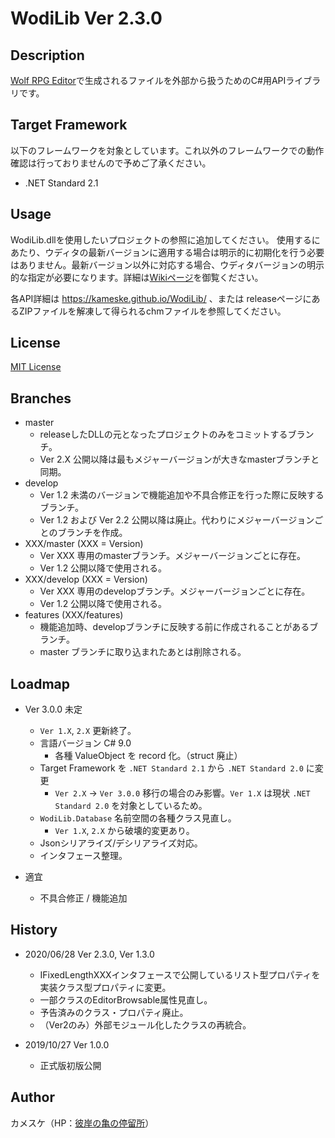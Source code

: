 WodiLib
Ver 2.3.0
====

Description
----------

[Wolf RPG Editor](https://www.silversecond.com/WolfRPGEditor/)で生成されるファイルを外部から扱うためのC#用APIライブラリです。

Target Framework
----------

以下のフレームワークを対象としています。これ以外のフレームワークでの動作確認は行っておりませんので予めご了承ください。

- .NET Standard 2.1

Usage
----------

WodiLib.dllを使用したいプロジェクトの参照に追加してください。
使用するにあたり、ウディタの最新バージョンに適用する場合は明示的に初期化を行う必要はありません。最新バージョン以外に対応する場合、ウディタバージョンの明示的な指定が必要になります。詳細は[Wikiページ](https://github.com/kameske/WodiLib/wiki/WoditorVersion)を御覧ください。

各API詳細は <https://kameske.github.io/WodiLib/> 、または releaseページにあるZIPファイルを解凍して得られるchmファイルを参照してください。

License
----------

[MIT License](https://github.com/kameske/WodiLib/blob/master/LICENSE)

Branches
----------

- master
  - releaseしたDLLの元となったプロジェクトのみをコミットするブランチ。
  - Ver 2.X 公開以降は最もメジャーバージョンが大きなmasterブランチと同期。
- develop
  - Ver 1.2 未満のバージョンで機能追加や不具合修正を行った際に反映するブランチ。
  - Ver 1.2 および Ver 2.2 公開以降は廃止。代わりにメジャーバージョンごとのブランチを作成。
- XXX/master (XXX = Version)
  - Ver XXX 専用のmasterブランチ。メジャーバージョンごとに存在。
  - Ver 1.2 公開以降で使用される。
- XXX/develop (XXX = Version)
  - Ver XXX 専用のdevelopブランチ。メジャーバージョンごとに存在。
  - Ver 1.2 公開以降で使用される。
- features (XXX/features)
  - 機能追加時、developブランチに反映する前に作成されることがあるブランチ。
  - master ブランチに取り込まれたあとは削除される。

Loadmap
----------

- Ver 3.0.0 未定
    - ```Ver 1.X```, ```2.X``` 更新終了。
    - 言語バージョン C# 9.0
        - 各種 ValueObject を record 化。（struct 廃止）
    - Target Framework を ```.NET Standard 2.1``` から ```.NET Standard 2.0``` に変更
        - ```Ver 2.X``` -> ```Ver 3.0.0``` 移行の場合のみ影響。```Ver 1.X``` は現状 ```.NET Standard 2.0``` を対象としているため。
    - ```WodiLib.Database``` 名前空間の各種クラス見直し。
        - ```Ver 1.X```, ```2.X``` から破壊的変更あり。
    - Jsonシリアライズ/デシリアライズ対応。
    - インタフェース整理。

- 適宜
  - 不具合修正 / 機能追加

History
----------

- 2020/06/28 Ver 2.3.0, Ver 1.3.0
  - IFixedLengthXXXインタフェースで公開しているリスト型プロパティを実装クラス型プロパティに変更。
  - 一部クラスのEditorBrowsable属性見直し。
  - 予告済みのクラス・プロパティ廃止。
  - （Ver2のみ）外部モジュール化したクラスの再統合。

- 2019/10/27 Ver 1.0.0
  - 正式版初版公開

Author
----------

カメスケ（HP：[彼岸の亀の停留所](http://kameske027.php.xdomain.jp/)）
